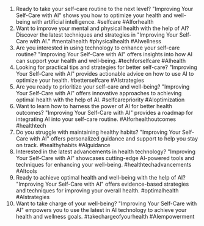 1. Ready to take your self-care routine to the next level? "Improving Your Self-Care with AI" shows you how to optimize your health and well-being with artificial intelligence. #selfcare #AIforhealth
2. Want to improve your mental and physical health with the help of AI? Discover the latest techniques and strategies in "Improving Your Self-Care with AI." #mentalhealth #physicalhealth #AIwellness
3. Are you interested in using technology to enhance your self-care routine? "Improving Your Self-Care with AI" offers insights into how AI can support your health and well-being. #techforselfcare #AIhealth
4. Looking for practical tips and strategies for better self-care? "Improving Your Self-Care with AI" provides actionable advice on how to use AI to optimize your health. #betterselfcare #AIstrategies
5. Are you ready to prioritize your self-care and well-being? "Improving Your Self-Care with AI" offers innovative approaches to achieving optimal health with the help of AI. #selfcarepriority #AIoptimization
6. Want to learn how to harness the power of AI for better health outcomes? "Improving Your Self-Care with AI" provides a roadmap for integrating AI into your self-care routine. #AIforhealthoutcomes #healthtech
7. Do you struggle with maintaining healthy habits? "Improving Your Self-Care with AI" offers personalized guidance and support to help you stay on track. #healthyhabits #AIguidance
8. Interested in the latest advancements in health technology? "Improving Your Self-Care with AI" showcases cutting-edge AI-powered tools and techniques for enhancing your well-being. #healthtechadvancements #AItools
9. Ready to achieve optimal health and well-being with the help of AI? "Improving Your Self-Care with AI" offers evidence-based strategies and techniques for improving your overall health. #optimalhealth #AIstrategies
10. Want to take charge of your well-being? "Improving Your Self-Care with AI" empowers you to use the latest in AI technology to achieve your health and wellness goals. #takechargeofyourhealth #AIempowerment
